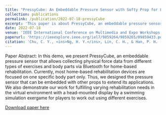 ```yaml
---
title: "PressyCube: An Embeddable Pressure Sensor with Softy Prop for Limb Rehabilitation in Immersive Virtual Reality"
collection: publications
permalink: /publication/2022-07-18-pressyCube
excerpt: 'This paper is about PressyCube, an embeddable pressure sensor collecting physical force data from different types of exercises for home-based rehabilitation'
date: 2022-07-18
venue: 'IEEE International Conference on Multimedia and Expo Workshops (ICMEW)'
paperurl: 'https://ieeexplore.ieee.org/iel7/9859264/9859265/09859433.pdf'
citation: 'Chu, C. Y., <ins>Ng, H. Y.</ins>, Lin, C. H., & Han, P. H. (2022). PressyCube: An Embeddable Pressure Sensor with Softy Prop for Limb Rehabilitation in Immersive Virtual Reality. <i>2022 IEEE International Conference on Multimedia and Expo Workshops (ICMEW)</i>. (pp. 1-1). IEEE.'
---
```

Paper Abstract:
In this demo, we present PressyCube, an embeddable pressure sensor that allows collecting physical force data from different types of exercises and body parts via Bluetooth for home-based rehabilitation. Currently, most home-based rehabilitation devices are focused on one specific body part only. Thus, we designed the pressure sensor that can be embedded with other props to extend its applications. We also demonstrate our work for fulfilling varying rehabilitation needs in the virtual environment with a head-mounted display by a swimming simulation exergame for players to work out using different exercises. 

[Download paper here](https://ieeexplore.ieee.org/iel7/9859264/9859265/09859433.pdf)